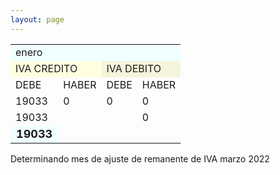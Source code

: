 ```yaml
--- 
layout: page
--- 
```


<table> <tbody>
<tr> <td colspan='6' style = 'font-style: small; background-color: azure'>enero</td></tr>
<tr> <td colspan='2' style='background-color: lightyellow'> IVA CREDITO </td> <td colspan='2' style='background-color: beige'> IVA DEBITO </td> </tr> 
<tr> <td> DEBE </td> <td> HABER </td> <td> DEBE </td><td> HABER </td> </tr> 
<tr> <td>19033</td> <td> 0</td> <td> 0</td><td> 0</td> </tr>
<tr> <td>19033</td> <td></td><td></td><td>0</td> </tr>
<tr> <td style='font-weight: bold; font-size: large; background-color: azure'>19033</td> <td></td> <td> </td><td> </td> </tr>
</tbody> </table>
<tr> <td> Determinando mes de ajuste de remanente de IVA </td><td> marzo</td> <td>2022</td> </tr>
